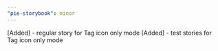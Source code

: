 ```yaml
---
"pie-storybook": minor
---
```


[Added] - regular story for Tag icon only mode
[Added] - test stories for Tag icon only mode
